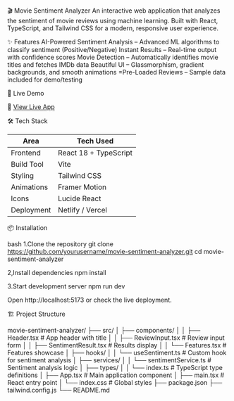 🎬 Movie Sentiment Analyzer
An interactive web application that analyzes the sentiment of movie reviews using machine learning. Built with React, TypeScript, and Tailwind CSS for a modern, responsive user experience.

✨ Features
AI-Powered Sentiment Analysis – Advanced ML algorithms to classify sentiment (Positive/Negative)
Instant Results – Real-time output with confidence scores
Movie Detection – Automatically identifies movie titles and fetches IMDb data
Beautiful UI – Glassmorphism, gradient backgrounds, and smooth animations
=Pre-Loaded Reviews – Sample data included for demo/testing

 🚀 Live Demo

🔗 [View Live App](https://sentiment-analysis-on-movies-review.netlify.app/)

 🛠 Tech Stack

| Area        | Tech Used                    |
|-------------|------------------------------|
| Frontend    | React 18 + TypeScript        |
| Build Tool  | Vite                         |
| Styling     | Tailwind CSS                 |
| Animations  | Framer Motion                |
| Icons       | Lucide React                 |
| Deployment  | Netlify / Vercel             |



📦 Installation

bash
1.Clone the repository
git clone https://github.com/yourusername/movie-sentiment-analyzer.git
cd movie-sentiment-analyzer

2,Install dependencies
npm install

3.Start development server
npm run dev

Open http://localhost:5173 or check the live deployment.

🏗 Project Structure

movie-sentiment-analyzer/
├── src/
│   ├── components/
│   │   ├── Header.tsx               # App header with title
│   │   ├── ReviewInput.tsx          # Review input form
│   │   ├── SentimentResult.tsx      # Results display
│   │   └── Features.tsx             # Features showcase
│   ├── hooks/
│   │   └── useSentiment.ts          # Custom hook for sentiment analysis
│   ├── services/
│   │   └── sentimentService.ts      # Sentiment analysis logic
│   ├── types/
│   │   └── index.ts                 # TypeScript type definitions
│   ├── App.tsx                      # Main application component
│   ├── main.tsx                     # React entry point
│   └── index.css                    # Global styles
├── package.json
├── tailwind.config.js
└── README.md

